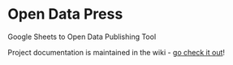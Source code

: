 Open Data Press
===============

Google Sheets to Open Data Publishing Tool

Project documentation is maintained in the wiki - [go check it out](http://github.com/opendatapress/open_data_press/wiki)!
